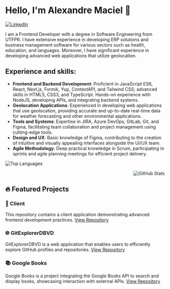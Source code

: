 # Hello, I'm Alexandre Maciel 👋

[![LinkedIn](https://img.shields.io/badge/LinkedIn-Alexandre-blue.svg)](https://www.linkedin.com/in/alexandreh-maciel/)

I am a Frontend Developer with a degree in Software Engineering from UTFPR. I have extensive experience in developing ERP solutions and business management software for various sectors such as health, education, and languages. Moreover, I have significant experience in developing advanced web applications that utilize geolocation.

## Experience and skills:
- **Frontend and Backend Development**: Proficient in JavaScript ES6, React, Next.js, Formik, Yup, ContextAPI, and Tailwind CSS; advanced skills in HTML5, CSS3, and TypeScript. Hands-on experience with NodeJS, developing APIs, and integrating backend systems.
- **Geolocation Applications**: Experienced in developing web applications that use geolocation, providing accurate and up-to-date real-time data for weather forecasting and other environmental applications.
- **Tools and Systems**: Expertise in JIRA, Azure DevOps, GitLab, Git, and Figma, facilitating team collaboration and project management using cutting-edge tools.
- **Design and UX**: Basic knowledge of Figma, contributing to the creation of intuitive and visually appealing interfaces alongside the UI/UX team.
- **Agile Methodology**: Deep practical knowledge in Scrum, participating in sprints and agile planning meetings for efficient project delivery.

<p align="left">
  <img src="https://github-readme-stats.vercel.app/api/top-langs/?username=devEzt&theme=tokyonight&layout=compact" alt="Top Languages">
</p>

<p align="right">
  <img src="https://github-readme-stats.vercel.app/api?username=devEzt&show_icons=true&title_color=783c00&text_color=af552e&icon_color=783c00&bg_color=f8efd4&cache_seconds=2300" alt="GitHub Stats">
</p>



## 🔥 Featured Projects

### 🛒 Client
This repository contains a client application demonstrating advanced frontend development practices.
[View Repository](https://github.com/devEzt/client)

### 🌐 GitExplorerDBVD
GitExplorerDBVD is a web application that enables users to efficiently explore GitHub profiles and repositories.
[View Repository](https://github.com/devEzt/github-repo-explorer-dbvd)

### 📚 Google Books
Google Books is a project integrating the Google Books API to search and display books, showcasing interaction with external APIs.
[View Repository](https://github.com/devEzt/google-books)





